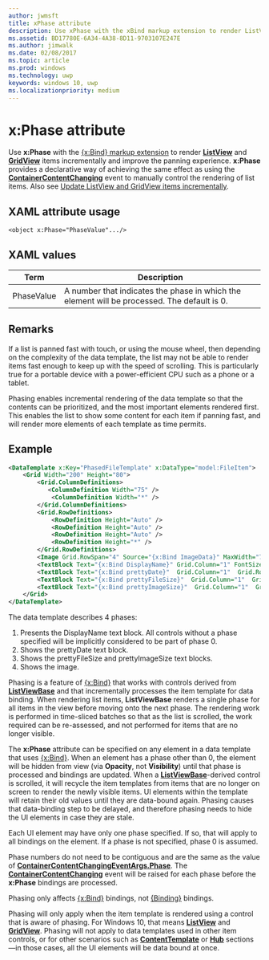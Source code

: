 ```yaml
---
author: jwmsft
title: xPhase attribute
description: Use xPhase with the xBind markup extension to render ListView and GridView items incrementally and improve the panning experience.
ms.assetid: BD17780E-6A34-4A38-8D11-9703107E247E
ms.author: jimwalk
ms.date: 02/08/2017
ms.topic: article
ms.prod: windows
ms.technology: uwp
keywords: windows 10, uwp
ms.localizationpriority: medium
---
```


# x:Phase attribute


Use **x:Phase** with the [{x:Bind} markup extension](x-bind-markup-extension.md) to render [**ListView**](https://msdn.microsoft.com/library/windows/apps/br242878) and [**GridView**](https://msdn.microsoft.com/library/windows/apps/br242705) items incrementally and improve the panning experience. **x:Phase** provides a declarative way of achieving the same effect as using the [**ContainerContentChanging**](https://msdn.microsoft.com/library/windows/apps/dn298914) event to manually control the rendering of list items. Also see [Update ListView and GridView items incrementally](../debug-test-perf/optimize-gridview-and-listview.md#update-items-incrementally).

## XAML attribute usage


``` syntax
<object x:Phase="PhaseValue".../>
```

## XAML values


| Term | Description |
|------|-------------|
| PhaseValue | A number that indicates the phase in which the element will be processed. The default is 0. | 

## Remarks

If a list is panned fast with touch, or using the mouse wheel, then depending on the complexity of the data template, the list may not be able to render items fast enough to keep up with the speed of scrolling. This is particularly true for a portable device with a power-efficient CPU such as a phone or a tablet.

Phasing enables incremental rendering of the data template so that the contents can be prioritized, and the most important elements rendered first. This enables the list to show some content for each item if panning fast, and will render more elements of each template as time permits.

## Example

```xml
<DataTemplate x:Key="PhasedFileTemplate" x:DataType="model:FileItem">
    <Grid Width="200" Height="80">
        <Grid.ColumnDefinitions>
           <ColumnDefinition Width="75" />
            <ColumnDefinition Width="*" />
        </Grid.ColumnDefinitions>
        <Grid.RowDefinitions>
            <RowDefinition Height="Auto" />
            <RowDefinition Height="Auto" />
            <RowDefinition Height="Auto" />
            <RowDefinition Height="*" />
        </Grid.RowDefinitions>
        <Image Grid.RowSpan="4" Source="{x:Bind ImageData}" MaxWidth="70" MaxHeight="70" x:Phase="3"/>
        <TextBlock Text="{x:Bind DisplayName}" Grid.Column="1" FontSize="12"/>
        <TextBlock Text="{x:Bind prettyDate}"  Grid.Column="1"  Grid.Row="1" FontSize="12" x:Phase="1"/>
        <TextBlock Text="{x:Bind prettyFileSize}"  Grid.Column="1"  Grid.Row="2" FontSize="12" x:Phase="2"/>
        <TextBlock Text="{x:Bind prettyImageSize}"  Grid.Column="1"  Grid.Row="3" FontSize="12" x:Phase="2"/>
    </Grid>
</DataTemplate>
```

The data template describes 4 phases:

1.  Presents the DisplayName text block. All controls without a phase specified will be implicitly considered to be part of phase 0.
2.  Shows the prettyDate text block.
3.  Shows the prettyFileSize and prettyImageSize text blocks.
4.  Shows the image.

Phasing is a feature of [{x:Bind}](x-bind-markup-extension.md) that works with controls derived from [**ListViewBase**](https://msdn.microsoft.com/library/windows/apps/br242879) and that incrementally processes the item template for data binding. When rendering list items, **ListViewBase** renders a single phase for all items in the view before moving onto the next phase. The rendering work is performed in time-sliced batches so that as the list is scrolled, the work required can be re-assessed, and not performed for items that are no longer visible.

The **x:Phase** attribute can be specified on any element in a data template that uses [{x:Bind}](x-bind-markup-extension.md). When an element has a phase other than 0, the element will be hidden from view (via **Opacity**, not **Visibility**) until that phase is processed and bindings are updated. When a [**ListViewBase**](https://msdn.microsoft.com/library/windows/apps/br242879)-derived control is scrolled, it will recycle the item templates from items that are no longer on screen to render the newly visible items. UI elements within the template will retain their old values until they are data-bound again. Phasing causes that data-binding step to be delayed, and therefore phasing needs to hide the UI elements in case they are stale.

Each UI element may have only one phase specified. If so, that will apply to all bindings on the element. If a phase is not specified, phase 0 is assumed.

Phase numbers do not need to be contiguous and are the same as the value of [**ContainerContentChangingEventArgs.Phase**](https://msdn.microsoft.com/library/windows/apps/dn298493). The [**ContainerContentChanging**](https://msdn.microsoft.com/library/windows/apps/dn298914) event will be raised for each phase before the **x:Phase** bindings are processed.

Phasing only affects [{x:Bind}](x-bind-markup-extension.md) bindings, not [{Binding}](binding-markup-extension.md) bindings.

Phasing will only apply when the item template is rendered using a control that is aware of phasing. For Windows 10, that means [**ListView**](https://msdn.microsoft.com/library/windows/apps/br242878) and [**GridView**](https://msdn.microsoft.com/library/windows/apps/br242705). Phasing will not apply to data templates used in other item controls, or for other scenarios such as [**ContentTemplate**](https://msdn.microsoft.com/library/windows/apps/br209369) or [**Hub**](https://msdn.microsoft.com/library/windows/apps/dn251843) sections—in those cases, all the UI elements will be data bound at once.

